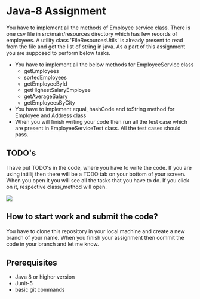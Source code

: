 # Java-8 Assignment

You have to implement all the methods of Employee service class.
There is one csv file in src/main/resources directory which has few records of employees. A utility class 'FileResourcesUtils' is already 
present to read from the file and get the list of string in java. As a part of this assignment you are supposed
to perform below tasks.

- You have to implement all the below methods for EmployeeService class
    - getEmployees
    - sortedEmployees
    - getEmployeeById
    - getHighestSalaryEmployee
    - getAverageSalary
    - getEmployeesByCity
- You have to implement equal, hashCode and toString method for Employee and Address class
- When you will finish writing your code then run all the test case which are present in EmployeeServiceTest class. All the test cases should pass. 

## TODO's
I have put TODO's in the code, where you have to write the code. If you are using intillij then there will be a TODO tab on your bottom 
of your screen. When you open it you will see all the tasks that you have to do. If you click on it, respective class/,method will
open.

![](https://github.com/Eainde/java8-assignment/blob/main/src/main/resources/TODO.png)

## How to start work and submit the code?

You have to clone this repository in your local machine and create a new branch of your name. When you finish your
assignment then commit the code in your branch and let me know.  

## Prerequisites
- Java 8 or higher version
- Junit-5
- basic git commands
